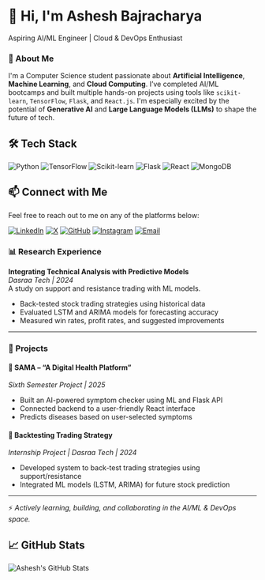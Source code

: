 # 👋 Hi, I'm Ashesh Bajracharya 
Aspiring AI/ML Engineer | Cloud & DevOps Enthusiast

### 🚀 About Me

I'm a Computer Science student passionate about **Artificial Intelligence**, **Machine Learning**, and **Cloud Computing**. I’ve completed AI/ML bootcamps and built multiple hands-on projects using tools like `scikit-learn`, `TensorFlow`, `Flask`, and `React.js`. I'm especially excited by the potential of **Generative AI** and **Large Language Models (LLMs)** to shape the future of tech.

## 🛠️ Tech Stack
![Python](https://img.shields.io/badge/Python-3776AB?style=flat&logo=python&logoColor=white)
![TensorFlow](https://img.shields.io/badge/TensorFlow-FF6F00?style=flat&logo=tensorflow&logoColor=white)
![Scikit-learn](https://img.shields.io/badge/Scikit--learn-F7931E?style=flat&logo=scikit-learn&logoColor=white)
![Flask](https://img.shields.io/badge/Flask-000000?style=flat&logo=flask&logoColor=white)
![React](https://img.shields.io/badge/React-20232A?style=flat&logo=react&logoColor=61DAFB)
![MongoDB](https://img.shields.io/badge/MongoDB-4EA94B?style=flat&logo=mongodb&logoColor=white)

## 📫 Connect with Me

Feel free to reach out to me on any of the platforms below:

[![LinkedIn](https://img.shields.io/badge/LinkedIn-0A66C2?style=flat&logo=linkedin&logoColor=white)](https://www.linkedin.com/in/ashesh-bajracharya/)
[![X](https://upload.wikimedia.org/wikipedia/commons/thumb/a/a9/X_logo_2023.svg/800px-X_logo_2023.svg.png)](https://x.com/ashesh2004)
[![GitHub](https://upload.wikimedia.org/wikipedia/commons/9/95/Octicons-mark-github.svg)](https://github.com/ashesh-12)
[![Instagram](https://upload.wikimedia.org/wikipedia/commons/thumb/e/e7/Instagram_logo_2022.svg/800px-Instagram_logo_2022.svg.png)](https://www.instagram.com/ashesh.l/)
[![Email](https://upload.wikimedia.org/wikipedia/commons/4/42/Gmail_Icon.png)](mailto:bajracharyaashesh12@gmail.com)



### 📊 Research Experience

**Integrating Technical Analysis with Predictive Models**  
*Dasraa Tech | 2024*  
A study on support and resistance trading with ML models.
- Back-tested stock trading strategies using historical data
- Evaluated LSTM and ARIMA models for forecasting accuracy
- Measured win rates, profit rates, and suggested improvements

---

### 💼 Projects

#### 📌 SAMA – “A Digital Health Platform”  
*Sixth Semester Project | 2025*  
- Built an AI-powered symptom checker using ML and Flask API  
- Connected backend to a user-friendly React interface  
- Predicts diseases based on user-selected symptoms  

#### 📌 Backtesting Trading Strategy  
*Internship Project | Dasraa Tech | 2024*  
- Developed system to back-test trading strategies using support/resistance  
- Integrated ML models (LSTM, ARIMA) for future stock prediction  

---


⚡ *Actively learning, building, and collaborating in the AI/ML & DevOps space.*

## 📈 GitHub Stats
![Ashesh's GitHub Stats](https://github-readme-stats.vercel.app/api?username=ashesh-12&show_icons=true&theme=tokyonight)

